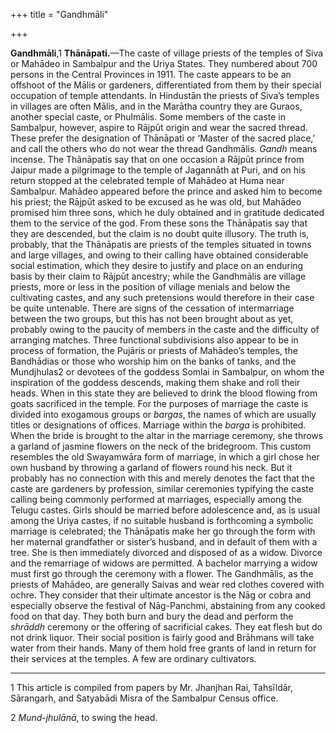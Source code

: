 +++
title = "Gandhmāli"

+++

**Gandhmāli**,1 **Thānāpati.**—The caste of village priests of the temples of Siva or Mahādeo in Sambalpur and the Uriya States. They numbered about 700 persons in the Central Provinces in 1911. The caste appears to be an offshoot of the Mālis or gardeners, differentiated from them by their special occupation of temple attendants. In Hindustān the priests of Siva’s temples in villages are often Mālis, and in the Marātha country they are Guraos, another special caste, or Phulmālis. Some members of the caste in Sambalpur, however, aspire to Rājpūt origin and wear the sacred thread. These prefer the designation of Thānāpati or ‘Master of the sacred place,’ and call the others who do not wear the thread Gandhmālis. *Gandh* means incense. The Thānāpatis say that on one occasion a Rājpūt prince from Jaipur made a pilgrimage to the temple of Jagannāth at Puri, and on his return stopped at the celebrated temple of Mahādeo at Huma near Sambalpur. Mahādeo appeared before the prince and asked him to become his priest; the Rājpūt asked to be excused as he was old, but Mahādeo promised him three sons, which he duly obtained and in gratitude dedicated them to the service of the god. From these sons the Thānāpatis say that they are descended, but the claim is no doubt quite illusory. The truth is, probably, that the Thānāpatis are priests of the temples situated in towns and large villages, and owing to their calling have obtained considerable social estimation, which they desire to justify and place on an enduring basis by their claim to Rājpūt ancestry; while the Gandhmālis are village priests, more or less in the position of village menials and below the cultivating castes, and any such pretensions would therefore in their case be quite untenable. There are signs of the cessation of intermarriage between the two groups, but this has not been brought about as yet, probably owing to the paucity of members in the caste and the difficulty of arranging matches. Three functional subdivisions also appear to be in process of formation, the Pujāris or priests of Mahādeo’s temples, the Bandhādias or those who worship him on the banks of tanks, and the Mundjhulas2 or devotees of the goddess Somlai in Sambalpur, on whom the inspiration of the goddess descends, making them shake and roll their heads. When in this state they are believed to drink the blood flowing from goats sacrificed in the temple. For the purposes of marriage the caste is divided into exogamous groups or *bargas*, the names of which are usually titles or designations of offices. Marriage within the *barga* is prohibited. When the bride is brought to the altar in the marriage ceremony, she throws a garland of jasmine flowers on the neck of the bridegroom. This custom resembles the old Swayamwāra form of marriage, in which a girl chose her own husband by throwing a garland of flowers round his neck. But it probably has no connection with this and merely denotes the fact that the caste are gardeners by profession, similar ceremonies typifying the caste calling being commonly performed at marriages, especially among the Telugu castes. Girls should be married before adolescence and, as is usual among the Uriya castes, if no suitable husband is forthcoming a symbolic marriage is celebrated; the Thānāpatis make her go through the form with her maternal grandfather or sister’s husband, and in default of them with a tree. She is then immediately divorced and disposed of as a widow. Divorce and the remarriage of widows are permitted. A bachelor marrying a widow must first go through the ceremony with a flower. The Gandhmālis, as the priests of Mahādeo, are generally Saivas and wear red clothes covered with ochre. They consider that their ultimate ancestor is the Nāg or cobra and especially observe the festival of Nāg-Panchmi, abstaining from any cooked food on that day. They both burn and bury the dead and perform the *shrāddh* ceremony or the offering of sacrificial cakes. They eat flesh but do not drink liquor. Their social position is fairly good and Brāhmans will take water from their hands. Many of them hold free grants of land in return for their services at the temples. A few are ordinary cultivators.

___________________

1 This article is compiled from papers by Mr. Jhanjhan Rai, Tahsīldār, Sārangarh, and Satyabādi Misra of the Sambalpur Census office.

2 *Mund-jhulānā*, to swing the head.

